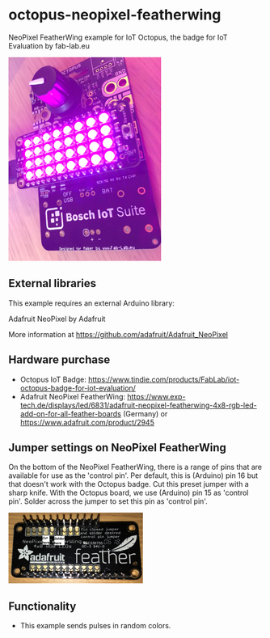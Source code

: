 # octopus-neopixel-featherwing
NeoPixel FeatherWing example for IoT Octopus, the badge for IoT Evaluation by fab-lab.eu

![Octopus NeoPixel FeatherWing](media/octopus-neopixel-featherwing.png "Octopus NeoPixel FeatherWing")

## External libraries
This example requires an external Arduino library:

Adafruit NeoPixel by Adafruit

More information at https://github.com/adafruit/Adafruit_NeoPixel

## Hardware purchase
* Octopus IoT Badge: https://www.tindie.com/products/FabLab/iot-octopus-badge-for-iot-evaluation/
* Adafruit NeoPixel FeatherWing: https://www.exp-tech.de/displays/led/6831/adafruit-neopixel-featherwing-4x8-rgb-led-add-on-for-all-feather-boards (Germany) or https://www.adafruit.com/product/2945

## Jumper settings on NeoPixel FeatherWing
On the bottom of the NeoPixel FeatherWing, there is a range of pins that are available for use as the 'control pin'.
Per default, this is (Arduino) pin 16 but that doesn't work with the Octopus badge. 
Cut this preset jumper with a sharp knife.
With the Octopus board, we use (Arduino) pin 15 as 'control pin'.
Solder across the jumper to set this pin as 'control pin'.

![Jumper settings](media/neopixel-featherwing-control-pin.png "Jumper Settings")

## Functionality
* This example sends pulses in random colors.
